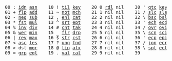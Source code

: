 <pre>
00 : <a href="../../blob/master/k.go#L701">idn</a> <a href="../../blob/master/k.go#L2942">asn</a>    10 ! <a href="../../blob/master/k.go#L932">til</a> <a href="../../blob/master/k.go#L1679">key</a>    20 0 <a href="../../blob/master/k.go#L2681">rdl</a> nil    30 ' <a href="../../blob/master/k.go#L2300">qtc</a> <a href="../../blob/master/k.go#L1679">key</a>    40 exi  exit  90 ... in    
01 + <a href="../../blob/master/k.go#L702">flp</a> <a href="../../blob/master/k.go#L1635">add</a>    11 ~ <a href="../../blob/master/k.go#L972">not</a> <a href="../../blob/master/k.go#L1713">mch</a>    21 1 nil nil    31 / <a href="../../blob/master/k.go#L2301">slc</a> <a href="../../blob/master/k.go#L2298">sla</a>    41            91 ... within
02 - <a href="../../blob/master/k.go#L781">neg</a> <a href="../../blob/master/k.go#L1636">sub</a>    12 , <a href="../../blob/master/k.go#L998">enl</a> <a href="../../blob/master/k.go#L1758">cat</a>    22 2 nil nil    32 \ <a href="../../blob/master/k.go#L2302">bsc</a> <a href="../../blob/master/k.go#L2299">bsl</a>    42            92 <a href="../../blob/master/k.go#L2844">bin</a>       
03 * <a href="../../blob/master/k.go#L784">fst</a> <a href="../../blob/master/k.go#L1637">mul</a>    13 ^ <a href="../../blob/master/k.go#L1016">srt</a> <a href="../../blob/master/k.go#L1837">ept</a>    23 3 nil nil    33 ' <a href="../../blob/master/k.go#L2309">ech</a> <a href="../../blob/master/k.go#L2326">ecd</a>    43            93 ... like  
04 % <a href="../../blob/master/k.go#L825">inv</a> <a href="../../blob/master/k.go#L1638">div</a>    14 # <a href="../../blob/master/k.go#L1017">cnt</a> <a href="../../blob/master/k.go#L1863">tak</a>    24 4 nil nil    34 / <a href="../../blob/master/k.go#L2423">ovr</a> <a href="../../blob/master/k.go#L2531">ovi</a>    44            94 <a href="../../blob/master/k.go#L3186">del</a>       
05 & <a href="../../blob/master/k.go#L828">wer</a> <a href="../../blob/master/k.go#L1639">min</a>    15 _ <a href="../../blob/master/k.go#L1025">flr</a> <a href="../../blob/master/k.go#L1925">drp</a>    25 5 nil nil    35 \ <a href="../../blob/master/k.go#L2454">scn</a> <a href="../../blob/master/k.go#L2564">sci</a>    45            95           
06 | <a href="../../blob/master/k.go#L852">rev</a> <a href="../../blob/master/k.go#L1640">max</a>    16 $ <a href="../../blob/master/k.go#L1034">str</a> <a href="../../blob/master/k.go#L1999">cst</a>    26 6 nil nil    36 ' <a href="../../blob/master/k.go#L2346">ecp</a> <a href="../../blob/master/k.go#L2375">epi</a>    46            96           
07 < <a href="../../blob/master/k.go#L883">asc</a> <a href="../../blob/master/k.go#L1641">les</a>    17 ? <a href="../../blob/master/k.go#L1105">unq</a> <a href="../../blob/master/k.go#L2022">fnd</a>    27 7 nil nil    37 / <a href="../../blob/master/k.go#L2793">jon</a> <a href="../../blob/master/k.go#L2395">ecr</a>    47            97           
08 > dst <a href="../../blob/master/k.go#L1642">mor</a>    18 @ <a href="../../blob/master/k.go#L1137">tip</a> <a href="../../blob/master/k.go#L2045">atx</a>    28 8 nil nil    38 \ <a href="../../blob/master/k.go#L2760">spl</a> <a href="../../blob/master/k.go#L2409">ecl</a>    48            98           
09 = <a href="../../blob/master/k.go#L899">grp</a> <a href="../../blob/master/k.go#L1643">eql</a>    19 . <a href="../../blob/master/k.go#L1147">val</a> <a href="../../blob/master/k.go#L2152">cal</a>    29 9 nil nil    39              49            99          
</pre>
